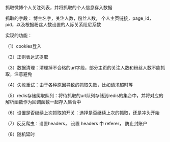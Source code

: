 抓取微博个人关注列表，并将抓取的个人信息存入数据

抓取的字段： 博主名字，关注人数，粉丝人数， 个人主页链接，page_id， pid，以及根据粉丝人数设置的人际关系阻尼系数

实现的功能：

（1）cookies登入

（2）正则表达式提取

（3）数据清理：清理掉不合格的url字段，部分主页的关注人数和粉丝人数不能抓取，注意避免

（4）失败重试：由于各种原因导致的抓取失败，比如请求超时等

（5）redis存储爬取队列：将待抓取的url队列存储到redis的集合中，并将对应的解析函数作为回调函数一起存入集合中

（6）设置是否继续上次抓取的开关：选择是否继续上次的抓取，还是冲头开始

（7）反反爬虫：设置headers， 设置 headers 中 referer， 防止封账户

（8）随机延时
